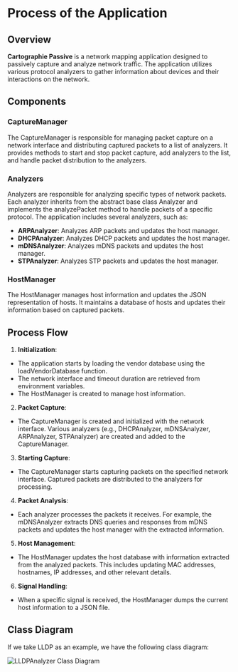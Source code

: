 # Process of the Application

## Overview

**Cartographie Passive** is a network mapping application designed to passively capture and analyze network traffic. The application utilizes various protocol analyzers to gather information about devices and their interactions on the network.

## Components

### CaptureManager

The CaptureManager is responsible for managing packet capture on a network interface and distributing captured packets to a list of analyzers. It provides methods to start and stop packet capture, add analyzers to the list, and handle packet distribution to the analyzers.

### Analyzers

Analyzers are responsible for analyzing specific types of network packets. Each analyzer inherits from the abstract base class Analyzer and implements the analyzePacket method to handle packets of a specific protocol. The application includes several analyzers, such as:

- **ARPAnalyzer**: Analyzes ARP packets and updates the host manager.
- **DHCPAnalyzer**: Analyzes DHCP packets and updates the host manager.
- **mDNSAnalyzer**: Analyzes mDNS packets and updates the host manager.
- **STPAnalyzer**: Analyzes STP packets and updates the host manager.

### HostManager

The HostManager manages host information and updates the JSON representation of hosts. It maintains a database of hosts and updates their information based on captured packets.

## Process Flow

1. **Initialization**:

- The application starts by loading the vendor database using the loadVendorDatabase function.
- The network interface and timeout duration are retrieved from environment variables.
- The HostManager is created to manage host information.

2. **Packet Capture**:

- The CaptureManager is created and initialized with the network interface.
Various analyzers (e.g., DHCPAnalyzer, mDNSAnalyzer, ARPAnalyzer, STPAnalyzer) are created and added to the CaptureManager.

3. **Starting Capture**:

- The CaptureManager starts capturing packets on the specified network interface.
Captured packets are distributed to the analyzers for processing.

4. **Packet Analysis**:

- Each analyzer processes the packets it receives. For example, the mDNSAnalyzer extracts DNS queries and responses from mDNS packets and updates the host manager with the extracted information.

5. **Host Management**:

- The HostManager updates the host database with information extracted from the analyzed packets. This includes updating MAC addresses, hostnames, IP addresses, and other relevant details.

6. **Signal Handling**:

- When a specific signal is received, the HostManager dumps the current host information to a JSON file.

## Class Diagram

If we take LLDP as an example, we have the following class diagram:

![LLDPAnalyzer Class Diagram](uml_diagram_LLDP.png)
